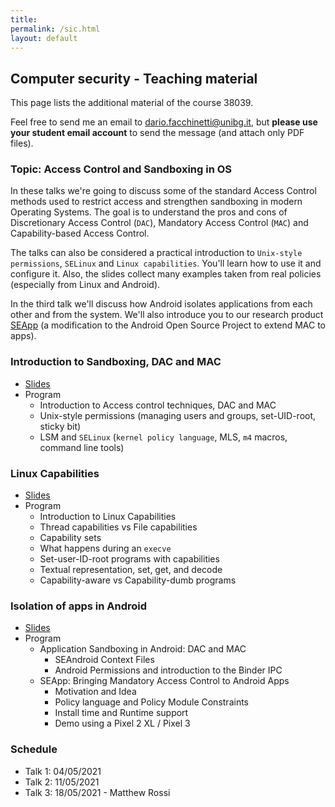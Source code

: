 ```yaml
---
title: 
permalink: /sic.html
layout: default
---
```


## Computer security - Teaching material

This page lists the additional material of the course 38039.

Feel free to send me an email to <dario.facchinetti@unibg.it>, but **please use your student email account** to send the message (and attach only PDF files). 

### Topic: Access Control and Sandboxing in OS

In these talks we're going to discuss some of the standard Access Control methods used to restrict access and strengthen sandboxing in modern Operating Systems. The goal is to understand the pros and cons of Discretionary Access Control (`DAC`), Mandatory Access Control (`MAC`) and Capability-based Access Control.

The talks can also be considered a practical introduction to `Unix-style permissions`, `SELinux` and `Linux capabilities`. You'll learn how to use it and configure it. Also, the slides collect many examples taken from real policies (especially from Linux and Android).

In the third talk we'll discuss how Android isolates applications from each other and from the system. We'll also introduce you to our research product [SEApp](https://www.usenix.org/conference/usenixsecurity21/presentation/rossi) (a modification to the Android Open Source Project to extend MAC to apps).

### Introduction to Sandboxing, DAC and MAC

* [Slides](https://drive.google.com/file/d/1Hnr0sr7g5MFYxIpbNsIQFD6d_LlbhKoE/view?usp=sharing)
* Program
  * Introduction to Access control techniques, DAC and MAC
  * Unix-style permissions (managing users and groups, set-UID-root, sticky bit)
  * LSM and `SELinux` (`kernel policy language`, MLS, `m4` macros, command line tools)

### Linux Capabilities

* [Slides](https://drive.google.com/file/d/1DEqifdSUuEOMwvHaPX7wEX_O29BCrabf/view?usp=sharing)
* Program
  * Introduction to Linux Capabilities
  * Thread capabilities vs File capabilities
  * Capability sets
  * What happens during an `execve`
  * Set-user-ID-root programs with capabilities
  * Textual representation, set, get, and decode
  * Capability-aware vs Capability-dumb programs
  
### Isolation of apps in Android

* [Slides](https://drive.google.com/file/d/1n2bZToTnnbnlJffqRWkTeoFmXG82nI8R/view?usp=sharing)
* Program
  * Application Sandboxing in Android: DAC and MAC
    * SEAndroid Context Files
    * Android Permissions and introduction to the Binder IPC
  * SEApp: Bringing Mandatory Access Control to Android Apps
    * Motivation and Idea
	* Policy language and Policy Module Constraints
	* Install time and Runtime support
	* Demo using a Pixel 2 XL / Pixel 3

### Schedule

* Talk 1: 04/05/2021
* Talk 2: 11/05/2021
* Talk 3: 18/05/2021 - Matthew Rossi
